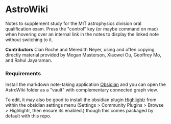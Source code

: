 # AstroWiki
Notes to supplement study for the MIT astrophysics division oral qualification exam. Press the "control" key (or maybe command on mac) when hovering over an internal link in the notes to display the linked note without switching to it.

**Contributors**
Cian Roche and Meredith Neyer, using and often copying directly material provided by Megan Masterson, Xiaowei Ou, Geoffrey Mo, and Rahul Jayaraman.

### Requirements
Install the markdown note-taking application [Obsidian](https://obsidian.md/) and you can open the AstroWiki folder as a "vault" with complementary connected graph view.

To edit, it may also be good to install the obsidian plugin [Highlightr](https://github.com/chetachiezikeuzor/Highlightr-Plugin) from within the obsidian settings menu (Settings > Community Plugins > Browse > Highlightr, then ensure its enabled.) though this comes packaged by default with this repo.
